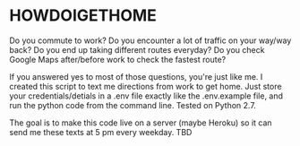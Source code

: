 # HOWDOIGETHOME
Do you commute to work? Do you encounter a lot of traffic on your way/way back? Do you end up taking different routes everyday? Do you check Google Maps after/before work to check the fastest route?

If you answered yes to most of those questions, you're just like me. I created this script to text me directions from work to get home. Just store your credentials/detials in a .env file exactly like the .env.example file, and run the python code from the command line. Tested on Python 2.7.

The goal is to make this code live on a server (maybe Heroku) so it can send me these texts at 5 pm every weekday. TBD
